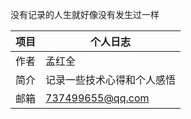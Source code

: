 没有记录的人生就好像没有发生过一样

| 项目 | 个人日志                   |
| ---- | -------------------------- |
| 作者 | 孟红全                     |
| 简介 | 记录一些技术心得和个人感悟 |
| 邮箱 | 737499655@qq.com           |

